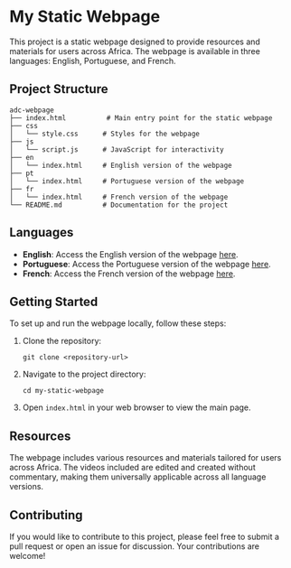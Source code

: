 # My Static Webpage

This project is a static webpage designed to provide resources and materials for users across Africa. The webpage is available in three languages: English, Portuguese, and French.

## Project Structure

```
adc-webpage
├── index.html          # Main entry point for the static webpage
├── css
│   └── style.css      # Styles for the webpage
├── js
│   └── script.js      # JavaScript for interactivity
├── en
│   └── index.html     # English version of the webpage
├── pt
│   └── index.html     # Portuguese version of the webpage
├── fr
│   └── index.html     # French version of the webpage
└── README.md          # Documentation for the project
```

## Languages

- **English**: Access the English version of the webpage [here](./en/index.html).
- **Portuguese**: Access the Portuguese version of the webpage [here](./pt/index.html).
- **French**: Access the French version of the webpage [here](./fr/index.html).

## Getting Started

To set up and run the webpage locally, follow these steps:

1. Clone the repository:
   ```
   git clone <repository-url>
   ```

2. Navigate to the project directory:
   ```
   cd my-static-webpage
   ```

3. Open `index.html` in your web browser to view the main page.

## Resources

The webpage includes various resources and materials tailored for users across Africa. The videos included are edited and created without commentary, making them universally applicable across all language versions.

## Contributing

If you would like to contribute to this project, please feel free to submit a pull request or open an issue for discussion. Your contributions are welcome!
